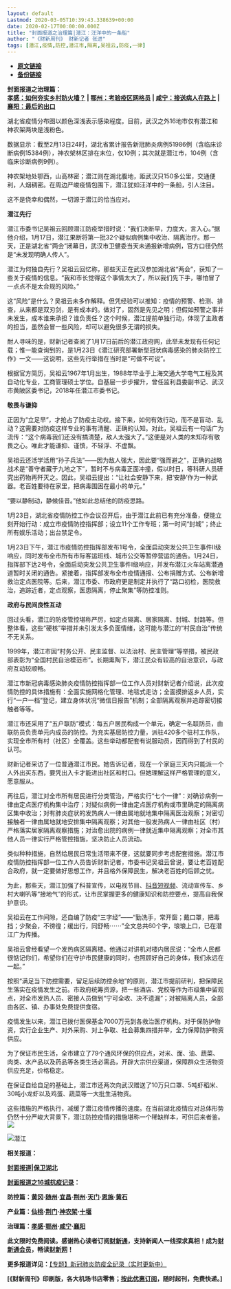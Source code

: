 ```yaml
---
layout: default
Lastmod: 2020-03-05T10:39:43.338639+00:00
date: 2020-02-17T00:00:00.000Z
title: "封面报道之治理篇|潜江：汪洋中的一条船"
author: "《财新周刊》 财新记者 张进"
tags: [潜江,疫情,防控,潜江市,隔离,吴祖云,防疫,一律]
---
```


* [**原文链接**](http://weekly.caixin.com/2020-02-17/101516426.html)
* [**备份链接**](http://archive.ph/LhmeD)


**封面报道之治理篇：**  
**[孝感：如何夯实乡村防火墙？](http://weekly.caixin.com/2020-02-15/101515712.html) | [鄂州：考验疫区网格员](http://weekly.caixin.com/2020-02-17/101516424.html) | [咸宁：接送病人在路上](http://weekly.caixin.com/2020-02-17/101516427.html) | [襄阳：最后的出口](http://weekly.caixin.com/2020-02-17/101516425.html)**

湖北省疫情分布图以颜色深浅表示感染程度。目前，武汉之外16地市仅有潜江和神农架两块是浅粉色。

数据显示：截至2月13日24时，湖北省累计报告新冠肺炎病例51986例（含临床诊断病例15384例），神农架林区排在末位，仅10例；其次就是潜江市，104例（含临床诊断病例9例）。

神农架地处鄂西，山高林密；潜江则在湖北腹地，距武汉只150多公里，交通便利，人烟稠密。在周边严峻疫情包围下，潜江犹如汪洋中的一条船，引人注目。

这不是侥幸和偶然，一切源于潜江的恰当应对。

**潜江先行**

潜江市委书记吴祖云回顾潜江防疫举措时说：“我们决断早，力度大，言入心。”据他介绍，1月17日，潜江果断将第一批32个疑似病例集中收治、隔离治疗。那一天，正是湖北省“两会”闭幕日，武汉市卫健委当天未通报新增病例，官方口径仍然是“未发现明确人传人”。

潜江为何独自先行？吴祖云回忆称，那些天正在武汉参加湖北省“两会”，获知了一些关于疫情的信息。“我和市长觉得这个事情太大了，所以我们先下手，哪怕冒了一点点不是太合规的风险。”

这“风险”是什么？吴祖云未多作解释。但凭经验可以推知：疫情的预警、检测、排查，从来都是双刃剑，是有成本的。做对了，固然是先见之明；但假如预警之事并未发生，成本谁来承担？谁负责任？这个时候，潜江提前单独行动，体现了主政者的担当，虽然会冒一些风险，却可以避免很多无谓的损失。

耐人寻味的是，财新记者查阅了1月17日前后的潜江政府网，此举未发现有任何记载；惟一能查询到的，是1月23日《潜江研究部署新型冠状病毒感染的肺炎防控工作》一文——这说明，这些先行举措在当时是“可做不可说”。

根据官方简历，吴祖云1967年1月出生，1988年毕业于上海交通大学电气工程及其自动化专业，工商管理硕士学位。自基层一步步擢升，曾任监利县委副书记、武汉市黄陂区委书记，2018年任潜江市委书记。

**敬畏与谦抑**

正因为“立足早”，才抢占了防疫主动权。接下来，如何有效行动，而不是盲动、乱动？这需要对防疫这样专业的事有清醒、正确的认知。对此，吴祖云有一句话广为流传：“这个病毒我们还没有搞清楚，敌人太强大了。”这便是对人类的未知存有敬畏之心。唯此才能谦抑、谨慎，不轻浮、不虚飘。

吴祖云还活学活用“孙子兵法”——因为敌人强大，因此要“强而避之”，正确的战略战术是“善守者藏于九地之下”，暂时不与病毒正面冲撞，假以时日，等科研人员研究出药物再歼灭之。因此，吴祖云提出：“让社会安静下来，把‘安静’作为一种武器。老百姓要待在家里，把病毒围困在最小的单元。”

“要以静制动，静候佳音。”他如此总结他的防疫思路。

1月23日，湖北省疫情防控工作会议召开后，由于潜江此前已有充分准备，便能立刻开始行动：成立市疫情防控指挥部；设立11个工作专班；第一时间“封城”；终止所有娱乐活动；出台禁足令。

1月23日下午，潜江市疫情防控指挥部发布1号令，全面启动突发公共卫生事件II级响应，同时发布全市所有市际客运班线、城市公交等暂停营运的通告。1月24日，指挥部下达2号令，全面启动突发公共卫生事件I级响应，并发布潜江火车站离潜通道暂时关闭的通告。紧接着，指挥部发布全市疫情通报、公布捐赠方式、公布新增救治定点医院等。后来，潜江市委、市政府更是制定并执行了“路口初检，医院救治，追踪近者，定点观察，医患隔离，停止聚集”等防控准则。

**政府与民间良性互动**

回过头看，潜江的防疫管控堪称严厉，如定点隔离、居家隔离、封城、封路等。但整体看，这些“硬核”举措并未引发太多负面情绪，这可能与潜江的“村民自治”传统不无关系。

1999年，潜江市因“村务公开、民主监督、以法治村、民主管理”等举措，被民政部表彰为“全国村民自治模范市”。长期熏陶下，潜江民众有较高的自治意识，与政府互动较顺畅。

潜江市新冠病毒感染肺炎疫情防控指挥部一位工作人员对财新记者介绍说，此次疫情防控的具体措施有：全面实施网格化管理、地毯式走访；全面摸排返乡人员，实行“一户一档”登记，建立身体状况“微信日报告”机制；全部隔离观察并追踪密切接触者等等。

潜江市还采用了“五户联防”模式：每五户居民构成一个单元，确定一名联防员，由联防员负责单元内成员的防控。为充实基层防控力量，派驻420多个驻村工作队，实现全市所有村（社区）全覆盖。这些举动都配套有说服动员，因而得到了村民的认可。

财新记者采访了一位普通潜江市民。她告诉记者，现在一个家庭三天内只能派一个人外出买东西，要凭出入卡才能进出社区和村口。但她理解这样严格管理的意义，愿意服从。

再往后，潜江对全市所有居民进行分类管治，严格实行“七个一律”：对确诊病例一律由定点医疗机构集中治疗；对疑似病例一律由定点医疗机构或市里确定的隔离病区集中收治；对有肺炎症状的发热病人一律由属地就地集中隔离医治观察；对密切接触者一律由属地就地安排集中隔离观察；对其他一般发热病人一律由社区（村）严格落实居家隔离观察措施；对治愈出院的病例一律就近集中隔离观察；对全市其他人员一律实行严格管控措施，坚决防止人员流动。

类似种种措施，自然给居民日常生活带来不便，这就要同步考虑配套措施。潜江市疫情防控指挥部一位工作人员告诉财新记者，市委书记吴祖云曾说，要让老百姓配合政府，就一定要做好思想工作，并且格外保障民生，解决老百姓的后顾之忧。

为此，那些天，潜江加强了科普宣传，以电视节目、[抖音短视频](http://www.caixin.com/hot/douyinduanshipin.html)、流动宣传车、乡村大喇叭等“接地气”的形式，让市民掌握更多的健康知识和防控要点，提高自我保护意识。

吴祖云在工作间隙，还自编了防疫“三字经”——“勤洗手，常开窗；戴口罩，把毒挡；少聚会，不徬徨；缓出行，同舒畅⋯⋯”全文总共60个字，琅琅上口，已在潜江广为传播。

吴祖云曾经看望一个发热病区隔离楼。他通过对讲机对楼内居民说：“全市人民都很惦记你们，希望你们在守护市民健康的同时，也照顾好自己的身体，我们永远在一起。”

按照“满足当下防控需要，留足后续防控余地”的原则，潜江市提前研判，把保障民生落实在疫情发生之前。市政府统筹资源，把一些酒店、党校等作为市级集中留观点，对全市发热人员、密接人员做到“宁可全收、决不遗漏”；对被隔离人员，全部由各区、镇、办事处免费提供食宿。

疫情发生以来，潜江已拨付医保基金7000万元到各救治医疗机构。对于保防护物资，实行企业生产、对外采购、对上争取、社会募集四措并举，全力保障防护物资供应。

为了保证市民生活，全市建立了79个通风环保的供应点，对米、面、油、蔬菜、肉类、水产品以及药品等各类生活必需品，开辟大宗供应渠道，保障群众生活物资供应充足，价格稳定。

在保证自给自足的基础上，潜江市还两次向武汉赠送了10万只口罩、5吨虾稻米、30吨小龙虾以及鸡蛋、蔬菜等一大批生活物资。

这些措施的严格执行，减缓了潜江疫情传播的速度。在当前湖北疫情应对总体形势仍然十分严峻大背景下，潜江防控疫情的措施堪称一个稀缺样本，可供后来者鉴。[![](/images/post/d02a42d9cb3dec9320e5f550278911c7.ico)](http://weekly.caixin.com/2020-02-17/101516426.html)

![潜江](/images/post/f16c7d3d5a480aea91c52451ea9580a8.jpg)

  

**相关报道：**

**[封面报道|保卫湖北](http://weekly.caixin.com/2020-02-14/101515436.html)**

**[封面报道之16城抗疫记录](http://weekly.caixin.com/2020-02-15/101515677.html)：**

**防控篇：[黄冈](http://weekly.caixin.com/2020-02-15/101515683.html)·[随州](http://weekly.caixin.com/2020-02-17/101516393.html)·[宜昌](http://weekly.caixin.com/2020-02-17/101516385.html)·[荆州](http://weekly.caixin.com/2020-02-17/101516414.html)·[天门](http://weekly.caixin.com/2020-02-17/101516415.html)·[恩施](http://weekly.caixin.com/2020-02-17/101516416.html)·[黄石](http://weekly.caixin.com/2020-02-17/101516418.html)**

**产业篇：[仙桃](http://weekly.caixin.com/2020-02-15/101515707.html)·[荆门](http://weekly.caixin.com/2020-02-17/101516362.html)·[神农架](http://weekly.caixin.com/2020-02-17/101516363.html)·[十堰](http://weekly.caixin.com/2020-02-17/101516364.html)**

**治理篇：[孝感](http://weekly.caixin.com/2020-02-15/101515712.html)·[鄂州](http://weekly.caixin.com/2020-02-17/101516424.html)·[咸宁](http://weekly.caixin.com/2020-02-17/101516427.html)·[襄阳](http://weekly.caixin.com/2020-02-17/101516425.html)**

**此文限时免费阅读。感谢热心读者订阅[财新通](http://mall.caixin.com/mall/web/product/product.html?id=733&originReferrer=appfree&channelSource=appfree)，支持新闻人一线探求真相！成为[财新通会员](http://mall.caixin.com/mall/web/list/list.html?type=127&originReferrer=appfree&channelSource=appfree)，畅读[财新网](https://datayi.cn/1lnZaaidYRRn)！**

**更多报道详见：**[【专题】新冠肺炎防疫全纪录（实时更新中）](http://m.app.caixin.com/m_topic_detail/1473.html)

**\[《财新周刊》印刷版，各大机场书店零售；[按此优惠订阅](http://mall.caixin.com/mall/web/product/product.html?id=435&channel=1022&channelSource=zkwzdy)，随时起刊，免费快递。\]**

